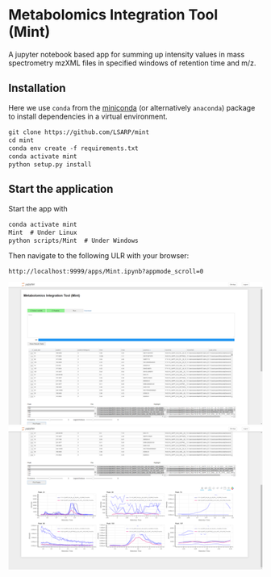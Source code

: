 # Metabolomics Integration Tool (Mint)

A jupyter notebook based app for summing up intensity values in mass spectrometry mzXML files in specified windows of retention time and m/z.

## Installation

Here we use `conda` from the [miniconda](https://conda.io/en/latest/miniconda.html) 
(or alternatively `anaconda`) package to install dependencies in a virtual environment.

    git clone https://github.com/LSARP/mint
    cd mint
    conda env create -f requirements.txt
    conda activate mint
    python setup.py install

## Start the application

Start the app with

    conda activate mint
    Mint  # Under Linux
    python scripts/Mint  # Under Windows

Then navigate to the following ULR with your browser:

    http://localhost:9999/apps/Mint.ipynb?appmode_scroll=0

![Demo Image](./image/mint.png "Demo image")
![Demo Image](./image/mint2.png "Demo image")
